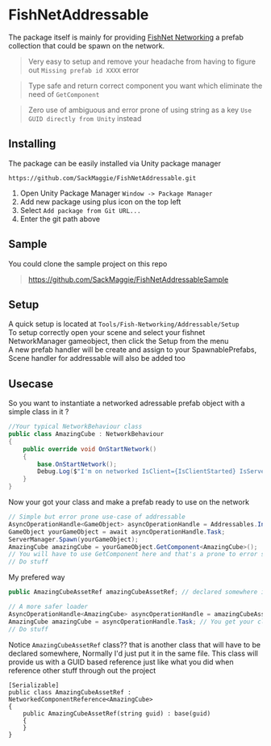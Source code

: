 # FishNetAddressable
The package itself is mainly for providing [FishNet Networking](https://github.com/FirstGearGames/FishNet) a prefab collection that could be spawn on the network.
> Very easy to setup and remove your headache from having to figure out ``Missing prefab id XXXX`` error

> Type safe and return correct component you want which eliminate the need of ``GetComponent``

> Zero use of ambiguous and error prone of using string as a key ``Use GUID directly from Unity`` instead

## Installing
The package can be easily installed via Unity package manager
```
https://github.com/SackMaggie/FishNetAddressable.git
```
1. Open Unity Package Manager ``Window -> Package Manager``
2. Add new package using plus icon on the top left
3. Select ``Add package from Git URL...``
4. Enter the git path above
## Sample
You could clone the sample project on this repo
> https://github.com/SackMaggie/FishNetAddressableSample

## Setup
A quick setup is located at `Tools/Fish-Networking/Addressable/Setup` <br>
To setup correctly open your scene and select your fishnet NetworkManager gameobject, then click the Setup from the menu<br>
A new prefab handler will be create and assign to your SpawnablePrefabs, Scene handler for addressable will also be added too

## Usecase
So you want to instantiate a networked adressable prefab object with a simple class in it ?
```cs
//Your typical NetworkBehaviour class
public class AmazingCube : NetworkBehaviour
{
    public override void OnStartNetwork()
    {
        base.OnStartNetwork();
        Debug.Log($"I'm on networked IsClient={IsClientStarted} IsServer={IsServerStarted}");
    }
}
```
Now your got your class and make a prefab ready to use on the network
```cs
// Simple but error prone use-case of addressable
AsyncOperationHandle<GameObject> asyncOperationHandle = Addressables.InstantiateAsync("Prefabs/AmazingCube.prefab"); // what if path/key/name get changed? -> ERROR
GameObject yourGameObject = await asyncOperationHandle.Task;
ServerManager.Spawn(yourGameObject);
AmazingCube amazingCube = yourGameObject.GetComponent<AmazingCube>();
// You will have to use GetComponent here and that's a prone to error since there's no promise that object will contain your AmazingCube class
// Do stuff
```
My prefered way
```cs
public AmazingCubeAssetRef amazingCubeAssetRef; // declared somewhere in your project just like a reference

// A more safer loader
AsyncOperationHandle<AmazingCube> asyncOperationHandle = amazingCubeAssetRef.SpawnAddressableAsync(); // path/key/name change doesn't affect this at all
AmazingCube amazingCube = asyncOperationHandle.Task; // You get your class right away ready to use and have editor validation for correct type internally
// Do stuff
```
Notice ``AmazingCubeAssetRef`` class?? that is another class that will have to be declared somewhere, Normally I'd just put it in the same file.
This class will provide us with a GUID based reference just like what you did when reference other stuff through out the project
```
[Serializable]
public class AmazingCubeAssetRef : NetworkedComponentReference<AmazingCube>
{
    public AmazingCubeAssetRef(string guid) : base(guid)
    {
    }
}
```
